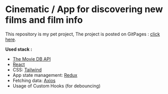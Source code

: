 # Cinematic / App for discovering new films and film info

This repository is my pet project, The project is posted on GitPages  : [click here](https://rubylnic.github.io/cinematic/).

**Used stack :** 
+	[The Movie DB API](https://developers.themoviedb.org/4/getting-started/authorization/)
+	[React](https://reactjs.org/)
 + CSS: [Tailwind](https://tailwindcss.com//) 
 + App state management:  [Redux](https://redux.js.org/) 
 + Fetching data: [Axios](https://axios-http.com/)
 + Usage of Custom Hooks (for debouncing)


